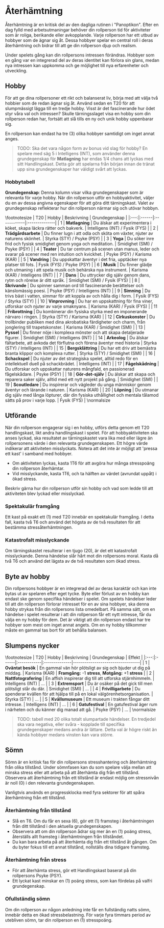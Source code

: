# Återhämtning

Återhämtning är en kritisk del av den dagliga rutinen i "Panoptikon". Efter en dag fylld med arbetsutmaningar behöver din rollperson tid för aktiviteter som är roliga, berikande eller avkopplande. Varje rollperson har ett utbud av hobbyer som de ägnar sig åt. Dessa hobbyer spelar en central roll i deras återhämtning och bidrar till att ge din rollperson djup och realism.

Under spelets gång kan din rollpersons intressen förändras. Hobbyer som en gång var en integrerad del av deras identitet kan förlora sin glans, medan nya intressen kan uppkomma och ge möjlighet till nya erfarenheter och utveckling.

## Hobby

För att ge dina rollpersoner ett rikt och balanserat liv, börja med att välja två hobbier som de redan ägnar sig åt. Använd sedan en T20 för att slumpmässigt lägga till en tredje hobby. Visst är det fascinerande hur ödet styr våra val och intressen? Skulle tärningsslaget visa en hobby som din rollperson redan har, fortsätt att slå tills en ny och unik hobby uppenbarar sig.

En rollperson kan endast ha tre (3) olika hobbyer samtidigt om inget annat anges.

> TODO: Ska det vara någon form av bonus vid slag för hobby? En spelare med säg 5 i Intelligens (INT), som använder denna grundegenskap för **Matlagning** har endas 1/4 chans att lyckas med sitt Handlingskast. Detta gör att spelarna från början innan de tränat upp sina grundegenskaper har väldigt svårt att lyckas.

### Hobbytabell

**Grundegenskap**: Denna kolumn visar vilka grundegenskaper som är relevanta för varje hobby. När din rollperson utför en hobbyaktivitet, väljer du en av dessa angivna egenskaper för att göra ditt tärningskast. Valet av grundegenskap reflekterar hur din rollperson närmar sig och utövar hobbyn.

\footnotesize 
| T20 | Hobby | Beskrivning | Grundegenskap |
|:---:|:------|:------------|:--------------|
|  1  | **Matlagning** | Du älskar att experimentera i köket, skapa läckra rätter och bakverk. | Intelligens (INT) / Fysik (FYS) |
|  2  | **Trädgårdsarbete** | Du finner lugn i att odla och sköta om växter, njuter av naturens skönhet. | Styrka (STY) / Psyke (PSY) |
|  3  | **Yoga** | Du söker inre frid och fysisk smidighet genom yoga och meditation. | Smidighet (SMI) / Psyke (PSY) |
|  4  | **Teater** | Du tar centrum på scenen utan manus, leder och svarar på scener med ren intuition och kvickhet. | Psyke (PSY) / Karisma (KAR) |
|  5  | **Vandring** | Du uppskattar äventyr i det fria, upptäcker nya platser till fots. | Fysik (FYS) / Psyke (PSY) |
|  6  | **Musik** | Du finner glädje och utmaning i att spela musik och behärska nya instrument. | Karisma (KAR) / Intelligens (INT) |
|  7  | **Dans** | Du uttrycker dig själv genom dans, rytm och rörelse är ditt språk. | Smidighet (SMI) / Fysik (FYS) |
|  8  | **Skrivande** | Du spinner samman ord till fascinerande berättelser och känslomässig poesi. | Psyke (PSY) / Intelligens (INT) |
|  9  | **Simning** | Du trivs bäst i vatten, simmar för att koppla av och hålla dig i form. | Fysik (FYS) / Styrka (STY) |
| 10  | **Vinprovning** | Du har en uppskattning för fina viner, utforskar och njuter av varje smaknyans. |  Karisma (KAR) / Fysik (FYS) |
| 11  | **Fribrottning** | Du kombinerar din fysiska styrka med en imponerande närvaro i ringen. | Styrka (STY) / Karisma (KAR) |
| 12  | **Cirkuskonster** | Du trollbinder publiken med dina akrobatiska färdigheter och charm, från jonglering till trapetskonster. | Karisma (KAR) / Smidighet (SMI) |
| 13  | **Pyssel** | Du finner nöje i komplexa mönster och att skapa detaljerade figurer. | Smidighet (SMI) / Intelligens (INT) |
| 14  | **Arkeolog** | Du älskar fältarbete, att avkoda det förflutna och förena äventyr med historia | Styrka (STY) / Intelligens (INT) |
| 15  | **Bergsklättring** | Du har ett driv att bemästra branta klippor och komplexa rutter. | Styrka (STY) / Smidighet (SMI) |
| 16  | **Schackspel** | Du njuter av det strategiska spelet, alltid redo för en intellektuell duell på schackbrädet. | Intelligens (INT) |
| 17  | **Fågelskådning** | Du utforskar och uppskattar naturens mångfald, en passionerad fågelskådare. | Psyke (PSY) |
| 18  | **Gör-det-själv** | Du älskar att skapa och reparera saker själv, alltid med ett nytt projekt på gång. | Smidighet (SMI) |
| 19  | **Scoutledare** | Du inspirerar och vägleder du unga människor genom äventyr och lärande i naturen. | Karisma (KAR) |
| 20  | **Löpning** | Du utmanar dig själv med långa löpturer, där din fysiska uthållighet och mentala tålamod sätts på prov i varje lopp. | Fysik (FYS) |
\normalsize


## Utförande

När din rollperson engagerar sig i en hobby, utförs detta genom ett T20 handlingskast, likt andra handlingskast i spelet. För att hobbyaktiviteten ska anses lyckad, ska resultatet av tärningskastet vara lika med eller lägre än rollpersonens värde i den relevanta grundegenskapen. Ett högre värde indikerar att aktiviteten misslyckats. Notera att det inte är möjligt att 'pressa ett kast' i samband med hobbyer.

- Om aktiviteten lyckas, kasta 1T6 för att avgöra hur många stresspoäng din rollperson återhämtar.
- Vid misslyckande, kasta 1T6, och ta hälften av värdet (avrundat uppåt) i ökad stress.

Beskriv gärna hur din rollperson utför sin hobby och vad som ledde till att aktiviteten blev lyckad eller misslyckad.

### Spektakulär framgång

Ett kast på exakt ett (1) med T20 innebär en spektakulär framgång. I detta fall, kasta två T6 och använd det högsta av de två resultaten för att bestämma stressåterhämtningen.

### Katastrofalt misslyckande

Om tärningskastet resulterar i en tjugo (20), är det ett katastrofalt misslyckande. Denna händelse slår hårt mot din rollpersons moral. Kasta då två T6 och använd det lägsta av de två resultaten som ökad stress.

## Byte av hobby

Din rollpersons hobbyer är en integrerad del av deras karaktär och kan inte bytas ut av spelaren efter eget tycke. Byte eller förlust av en hobby kan endast ske genom specifika händelser i spelet. Om spelets händelser leder till att din rollperson förlorar intresset för en av sina hobbyer, ska denna hobby strykas från din rollpersons lista omedelbart. På samma sätt, om en händelse i spelet resulterar i att din rollperson får ett nytt intresse, får du välja en ny hobby för dem. Det är viktigt att din rollperson endast har tre hobbyer som mest om inget annat angets. Om en ny hobby tillkommer måste en gammal tas bort för att behålla balansen.

## Slumpens nycker

\footnotesize 
| T20 | Hobby | Beskrivning | Grundegenskap | Effekt                           |
|:---:|:------|:------------|:--------------|----------------------------------|
|  1  | **Oväntat besök** | En gammal vän hör plötsligt av sig och bjuder ut dig på middag. | Karisma (KAR) | **Framgång:** -1 **stress**, **Motgång:** +1 **stress** |
|  2  | **Nattfotografering** | En affish inspirerar dig till att utforska stjärnhimmeln. | Intelligens (INT) | ... |
|  3  | **Extremsport** | Du är osäker på det gick till men plötsligt står du där. | Smidighet (SMI) | ... |
|  4  | **Frivilligarbete** | Du spenderar kvällen för att hjälpa till på en lokal välgörenhetsorganisation. | Styrka (STY) | ... |
|  5  | **Kvällsmuseum** | Ett museum i trakten fångar ditt intresse. | Intelligens (INT) | ... |
|  6  | **Gatufestival** | En gatufestival äger rum i närheten och du känner dig manad att gå. | Psyke (PSY) | ... |
\normalsize


> TODO: tabell med 20 olika totalt slumpartade händelser. En tredjedel ska vara negativa, eller svåra - kopplade till specifika grundegenskaper medans andra är lättare. Detta val är högre riskt än kända hobbyer medans vinsten kan vara större.

## Sömn

Sömn är en kritisk fas för din rollpersons stresshantering och återhämtning från olika tillstånd. Under sömnfasen kan du som spelare välja mellan att minska stress eller att arbeta på att återhämta dig från ett tillstånd. Observera att återhämtning från ett tillstånd är endast möjlig om stressnivån är noll (0) i den relevanta grundegenskapen.

Vanligtvis används en progressklocka med fyra sektorer för att spåra återhämtning från ett tillstånd.

### Återhämtning från tillstånd

- Slå en T6. Om du får en sexa (6), gör ett (1) framsteg i återhämtningen från ditt tillstånd i den aktuella grundegenskapen.
- Observera att om din rollperson ådrar sig mer än en (1) poäng stress, återställs allt framsteg i återhämtningen från tillståndet. 
- Du kan bara arbeta på att återhämta dig från ett tillstånd åt gången. Om du byter fokus till ett annat tillstånd, nollställs dina tidigare framsteg.

### Återhämtning från stress

- För att återhämta stress, gör ett Handlingskast baserat på din rollpersons Psyke (PSY).
- Ett lyckat kast minskar en (1) poäng stress, som kan fördelas på valfri grundegenskap.

### Ofullständig sömn

Om din rollperson av någon anledning inte får en fullständig natts sömn, innebär detta en ökad stressbelastning. För varje fyra timmars period av utebliven sömn, tar din rollperson en (1) stresspoäng.

